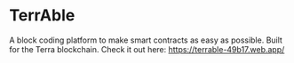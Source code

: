 # TerrAble
A block coding platform to make smart contracts as easy as possible. Built for the Terra blockchain. Check it out here: https://terrable-49b17.web.app/

